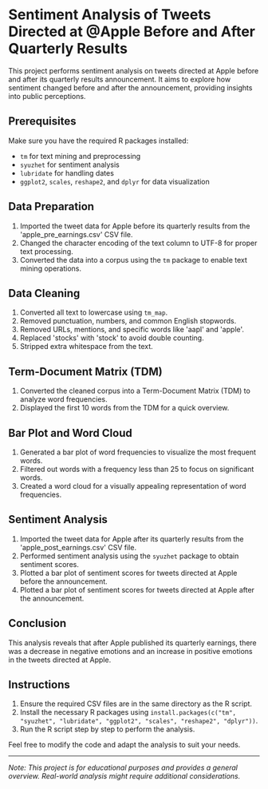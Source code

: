 # Sentiment Analysis of Tweets Directed at @Apple Before and After Quarterly Results

This project performs sentiment analysis on tweets directed at Apple before and after its quarterly results announcement. It aims to explore how sentiment changed before and after the announcement, providing insights into public perceptions.

## Prerequisites

Make sure you have the required R packages installed:

- `tm` for text mining and preprocessing
- `syuzhet` for sentiment analysis
- `lubridate` for handling dates
- `ggplot2`, `scales`, `reshape2`, and `dplyr` for data visualization

## Data Preparation

1. Imported the tweet data for Apple before its quarterly results from the 'apple_pre_earnings.csv' CSV file.
2. Changed the character encoding of the text column to UTF-8 for proper text processing.
3. Converted the data into a corpus using the `tm` package to enable text mining operations.

## Data Cleaning

1. Converted all text to lowercase using `tm_map`.
2. Removed punctuation, numbers, and common English stopwords.
3. Removed URLs, mentions, and specific words like 'aapl' and 'apple'.
4. Replaced 'stocks' with 'stock' to avoid double counting.
5. Stripped extra whitespace from the text.

## Term-Document Matrix (TDM)

1. Converted the cleaned corpus into a Term-Document Matrix (TDM) to analyze word frequencies.
2. Displayed the first 10 words from the TDM for a quick overview.

## Bar Plot and Word Cloud

1. Generated a bar plot of word frequencies to visualize the most frequent words.
2. Filtered out words with a frequency less than 25 to focus on significant words.
3. Created a word cloud for a visually appealing representation of word frequencies.

## Sentiment Analysis

1. Imported the tweet data for Apple after its quarterly results from the 'apple_post_earnings.csv' CSV file.
2. Performed sentiment analysis using the `syuzhet` package to obtain sentiment scores.
3. Plotted a bar plot of sentiment scores for tweets directed at Apple before the announcement.
4. Plotted a bar plot of sentiment scores for tweets directed at Apple after the announcement.

## Conclusion

This analysis reveals that after Apple published its quarterly earnings, there was a decrease in negative emotions and an increase in positive emotions in the tweets directed at Apple.

## Instructions

1. Ensure the required CSV files are in the same directory as the R script.
2. Install the necessary R packages using `install.packages(c("tm", "syuzhet", "lubridate", "ggplot2", "scales", "reshape2", "dplyr"))`.
3. Run the R script step by step to perform the analysis.

Feel free to modify the code and adapt the analysis to suit your needs.

---

*Note: This project is for educational purposes and provides a general overview. Real-world analysis might require additional considerations.*
